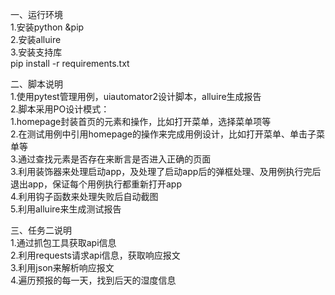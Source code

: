 一、运行环境  
    1.安装python &pip  
    2.安装alluire  
    3.安装支持库  
    pip install -r requirements.txt  

二、脚本说明  
    1.使用pytest管理用例，uiautomator2设计脚本，alluire生成报告  
    2.脚本采用PO设计模式：  
        1.homepage封装首页的元素和操作，比如打开菜单，选择菜单项等  
        2.在测试用例中引用homepage的操作来完成用例设计，比如打开菜单、单击子菜单等  
        3.通过查找元素是否存在来断言是否进入正确的页面  
    3.利用装饰器来处理启动app，及处理了启动app后的弹框处理、及用例执行完后退出app，保证每个用例执行都重新打开app  
    4.利用钩子函数来处理失败后自动截图  
    5.利用alluire来生成测试报告  

三、任务二说明  
   1.通过抓包工具获取api信息  
   2.利用requests请求api信息，获取响应报文  
   3.利用json来解析响应报文  
   4.遍历预报的每一天，找到后天的湿度信息  
